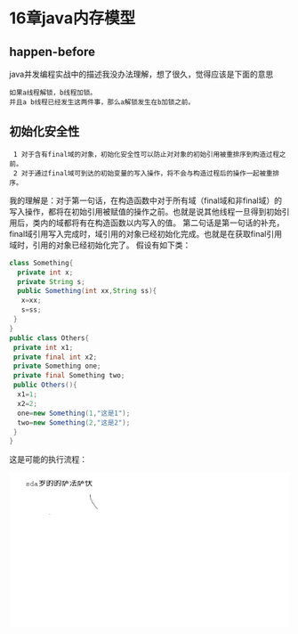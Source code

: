 # 16章java内存模型
## happen-before
java并发编程实战中的描述我没办法理解，想了很久，觉得应该是下面的意思
 ```
 如果a线程解锁，b线程加锁。
 并且a b线程已经发生这两件事，那么a解锁发生在b加锁之前。
 ```
 ## 初始化安全性
 ```
  1 对于含有final域的对象，初始化安全性可以防止对对象的初始引用被重排序到构造过程之前。
  2 对于通过final域可到达的初始变量的写入操作，将不会与构造过程后的操作一起被重排序。
 ```
 我的理解是：对于第一句话，在构造函数中对于所有域（final域和非final域）的写入操作，都将在初始引用被赋值的操作之前。也就是说其他线程一旦得到初始引用后，类内的域都将有在构造函数以内写入的值。
 第二句话是第一句话的补充，final域引用写入完成时，域引用的对象已经初始化完成。也就是在获取final引用域时，引用的对象已经初始化完了。
假设有如下类：
```java
class Something{
  private int x;
  private String s;
  public Something(int xx,String ss){
   x=xx;
   s=ss;
 }
}
public class Others{
 private int x1;
 private final int x2;
 private Something one;
 private final Something two;
 public Others(){
  x1=1;
  x2=2;
  one=new Something(1,"这是1");
  two=new Something(2,"这是2");
 }
}
```
这是可能的执行流程：

![baidu](images/123.png "百度logo") 

